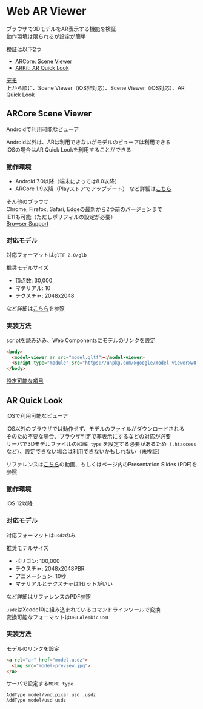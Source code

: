 # Web AR Viewer
ブラウザで3DモデルをAR表示する機能を検証  
動作環境は限られるが設定が簡単

検証は以下2つ
- [ARCore: Scene Viewer](https://developers.google.com/ar/develop/java/scene-viewer)
- [ARKit: AR Quick Look](https://developer.apple.com/jp/arkit/gallery/)

[デモ](https://ohagip.github.io/research-web-ar-viewer/)  
上から順に、Scene Viewer（iOS非対応）、Scene Viewer（iOS対応）、AR Quick Look


## ARCore Scene Viewer
Androidで利用可能なビューア

Android以外は、ARは利用できないがモデルのビューアは利用できる  
iOSの場合はAR Quick Lookを利用することができる

### 動作環境
- Android 7.0以降（端末によっては8.0以降）
- ARCore 1.9以降（Playストアでアップデート）
など詳細は[こちら](https://developers.google.com/ar/discover/supported-devices)  

そん他のブラウザ  
Chrome, Firefox, Safari, Edgeの最新から2つ前のバージョンまで  
IE11も可能（ただしポリフィルの設定が必要）  
[Browser Support](https://github.com/GoogleWebComponents/model-viewer#user-content-browser-support)

### 対応モデル
対応フォーマットは`glTF 2.0/glb`

推奨モデルサイズ
- 頂点数: 30,000 
- マテリアル: 10
- テクスチャ: 2048x2048

など詳細は[こちら](https://developers.google.com/ar/develop/java/scene-viewer#file_requirements_for_models)を参照

### 実装方法
scriptを読み込み、Web Componentsにモデルのリンクを設定
```html
<body>
  <model-viewer ar src="model.gltf"></model-viewer>
  <script type="module" src="https://unpkg.com/@google/model-viewer@v0.5.0/dist/model-viewer.js"></script>
</body>
```
[設定可能な項目](https://googlewebcomponents.github.io/model-viewer/index.html#section-attributes)


## AR Quick Look
iOSで利用可能なビューア

iOS以外のブラウザでは動作せず、モデルのファイルがダウンロードされる  
そのため不要な場合、ブラウザ判定で非表示にするなどの対応が必要  
サーバで3Dモデルファイルの`MIME type` を設定する必要があるため（`.htaccess`など）、設定できない場合は利用できないかもしれない（未検証）

リファレンスは[こちら](https://developer.apple.com/videos/play/wwdc2018/603/)の動画、もしくはページ内のPresentation Slides (PDF)を参照

### 動作環境
iOS 12以降

### 対応モデル
対応フォーマットは`usdz`のみ

推奨モデルサイズ
- ポリゴン: 100,000
- テクスチャ: 2048x2048PBR
- アニメーション: 10秒
- マテリアルとテクスチャは1セットがいい

など詳細はリファレンスのPDF参照

`usdz`はXcode10に組み込まれているコマンドラインツールで変換  
変換可能なフォーマットは`OBJ` `Alembic` `USD`

### 実装方法
モデルのリンクを設定
```html
<a rel="ar" href="model.usdz">
  <img src="model-preview.jpg">
</a>
```

サーバで設定する`MIME type`
```
AddType model/vnd.pixar.usd .usdz
AddType model/usd usdz
```
